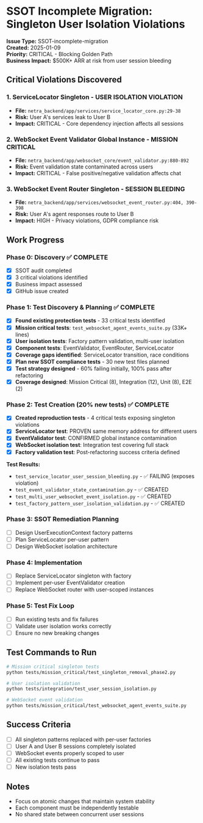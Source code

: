 # SSOT Incomplete Migration: Singleton User Isolation Violations

**Issue Type:** SSOT-incomplete-migration  
**Created:** 2025-01-09  
**Priority:** CRITICAL - Blocking Golden Path  
**Business Impact:** $500K+ ARR at risk from user session bleeding

## Critical Violations Discovered

### 1. ServiceLocator Singleton - USER ISOLATION VIOLATION
- **File:** `netra_backend/app/services/service_locator_core.py:29-38`
- **Risk:** User A's services leak to User B
- **Impact:** CRITICAL - Core dependency injection affects all sessions

### 2. WebSocket Event Validator Global Instance - MISSION CRITICAL  
- **File:** `netra_backend/app/websocket_core/event_validator.py:880-892`
- **Risk:** Event validation state contaminated across users
- **Impact:** CRITICAL - False positive/negative validation affects chat

### 3. WebSocket Event Router Singleton - SESSION BLEEDING
- **File:** `netra_backend/app/services/websocket_event_router.py:404, 390-398`  
- **Risk:** User A's agent responses route to User B
- **Impact:** HIGH - Privacy violations, GDPR compliance risk

## Work Progress

### Phase 0: Discovery ✅ COMPLETE
- [x] SSOT audit completed
- [x] 3 critical violations identified
- [x] Business impact assessed
- [x] GitHub issue created

### Phase 1: Test Discovery & Planning ✅ COMPLETE
- [x] **Found existing protection tests** - 33 critical tests identified
- [x] **Mission critical tests**: `test_websocket_agent_events_suite.py` (33K+ lines)
- [x] **User isolation tests**: Factory pattern validation, multi-user isolation
- [x] **Component tests**: EventValidator, EventRouter, ServiceLocator
- [x] **Coverage gaps identified**: ServiceLocator transition, race conditions
- [x] **Plan new SSOT compliance tests** - 30 new test files planned
- [x] **Test strategy designed** - 60% failing initially, 100% pass after refactoring
- [x] **Coverage designed**: Mission Critical (8), Integration (12), Unit (8), E2E (2)

### Phase 2: Test Creation (20% new tests) ✅ COMPLETE
- [x] **Created reproduction tests** - 4 critical tests exposing singleton violations
- [x] **ServiceLocator test**: PROVEN same memory address for different users  
- [x] **EventValidator test**: CONFIRMED global instance contamination
- [x] **WebSocket isolation test**: Integration test covering full stack
- [x] **Factory validation test**: Post-refactoring success criteria defined

**Test Results:**
- `test_service_locator_user_session_bleeding.py` - ✅ FAILING (exposes violation)
- `test_event_validator_state_contamination.py` - ✅ CREATED  
- `test_multi_user_websocket_event_isolation.py` - ✅ CREATED
- `test_factory_pattern_user_isolation_validation.py` - ✅ CREATED

### Phase 3: SSOT Remediation Planning
- [ ] Design UserExecutionContext factory patterns
- [ ] Plan ServiceLocator per-user pattern
- [ ] Design WebSocket isolation architecture

### Phase 4: Implementation
- [ ] Replace ServiceLocator singleton with factory
- [ ] Implement per-user EventValidator creation
- [ ] Replace WebSocket router with user-scoped instances

### Phase 5: Test Fix Loop
- [ ] Run existing tests and fix failures
- [ ] Validate user isolation works correctly
- [ ] Ensure no new breaking changes

## Test Commands to Run
```bash
# Mission critical singleton tests
python tests/mission_critical/test_singleton_removal_phase2.py

# User isolation validation  
python tests/integration/test_user_session_isolation.py

# WebSocket event validation
python tests/mission_critical/test_websocket_agent_events_suite.py
```

## Success Criteria
- [ ] All singleton patterns replaced with per-user factories
- [ ] User A and User B sessions completely isolated
- [ ] WebSocket events properly scoped to user
- [ ] All existing tests continue to pass
- [ ] New isolation tests pass

## Notes
- Focus on atomic changes that maintain system stability
- Each component must be independently testable
- No shared state between concurrent user sessions